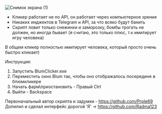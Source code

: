 ![Снимок экрана (1)](https://github.com/user-attachments/assets/232749c4-22b3-4245-b4d2-66b7e97c2dc8)
- Кликер работает не по API, он работает через компьютерное зрение
- Никаких инджектов в Telegram и API, за что всяко будут банить
- Скрипт ловит только снежинки и заморозку, бомбы трогать не должен, но иногда бывает (я считаю, это только плюс, т.к имитирует игру человека)

В общем кликер полностью имитирует человека, который просто очень быстро кликает)

Инструкция:
1. Запустить BlumClicker.exe
2. Переместить окно Blum так, чтобы оно отображалось посередине в блюмкликере
3. Начать фарм\приостановить - Правый Ctrl
4. Выйти - Backspace

Первоначальный автор скрипта и задумки - https://github.com/Prple69
Допилил и сделал интерфейс дорогой 'Я' -> https://github.com/Radma123
